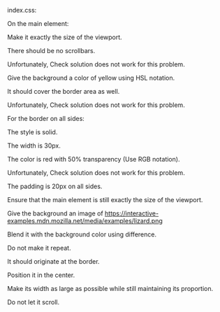 index.css:

On the main element:

Make it exactly the size of the viewport. 

There should be no scrollbars. 

Unfortunately, Check solution does not work for this problem. 

Give the background a color of yellow using HSL notation.

It should cover the border area as well.

Unfortunately, Check solution does not work for this problem. 

For the border on all sides:

The style is solid.

The width is 30px. 

The color is red with 50% transparency (Use RGB notation).

Unfortunately, Check solution does not work for this problem. 

The padding is 20px on all sides.

Ensure that the main element is still exactly the size of the viewport.

Give the background an image of https://interactive-examples.mdn.mozilla.net/media/examples/lizard.png

Blend it with the background color using difference.

Do not make it repeat.

It should originate at the border.

Position it in the center.

Make its width as large as possible while still maintaining its proportion.

Do not let it scroll.